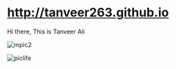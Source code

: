 # http://tanveer263.github.io
Hi there, This is Tanveer Ali

![mpic2](https://user-images.githubusercontent.com/65210787/84347263-f4c84180-ab66-11ea-88b7-4a97b86f41cd.jpg)

![piclife](https://user-images.githubusercontent.com/65210787/84351107-86d44800-ab6f-11ea-9896-1ade28d5799c.jpg)
